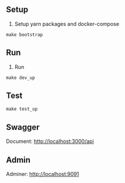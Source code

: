 ## Setup

1. Setup yarn packages and docker-compose

```
make bootstrap
```



## Run

1. Run

```
make dev_up
```

## Test
```
make test_up
```

## Swagger

Document: [http://localhost:3000/api](http://localhost:3000/api)

## Admin

Adminer: [http://localhost:9091](http://localhost:9091)
